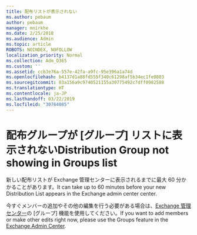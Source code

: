 ```yaml
---
title: 配布リストが表示されない
ms.author: pebaum
author: pebaum
manager: mnirkhe
ms.date: 2/25/2018
ms.audience: Admin
ms.topic: article
ROBOTS: NOINDEX, NOFOLLOW
localization_priority: Normal
ms.collection: Adm_O365
ms.custom: ''
ms.assetid: ccb3e76a-557e-42fa-a9fc-95e396a1a74d
ms.openlocfilehash: b4137d1a88fd555f340c61298af5b34ec1fe0803
ms.sourcegitcommit: 03a156a9c9740521155a30775492c7dff0982588
ms.translationtype: HT
ms.contentlocale: ja-JP
ms.lasthandoff: 03/22/2019
ms.locfileid: "30764085"
---
```

# <a name="distribution-group-not-showing-in-groups-list"></a><span data-ttu-id="976a6-102">配布グループが [グループ] リストに表示されない</span><span class="sxs-lookup"><span data-stu-id="976a6-102">Distribution Group not showing in Groups list</span></span>

<span data-ttu-id="976a6-103">新しい配布リストが Exchange 管理センターに表示されるまでに最大 60 分かかることがあります。</span><span class="sxs-lookup"><span data-stu-id="976a6-103">It can take up to 60 minutes before your new Distribution List appears in the Exchange admin center center.</span></span>
  
<span data-ttu-id="976a6-104">今すぐメンバーの追加やその他の編集を行う必要がある場合は、[Exchange 管理センター](https://outlook.office365.com/ecp/?rfr=Admin_o365&amp;exsvurl=1&amp;mkt=en-US.aspx)の [グループ] 機能を使用してください。</span><span class="sxs-lookup"><span data-stu-id="976a6-104">If you want to add members or make other edits right now, please use the Groups feature in the [Exchange Admin Center](https://outlook.office365.com/ecp/?rfr=Admin_o365&amp;exsvurl=1&amp;mkt=en-US.aspx).</span></span>
  

